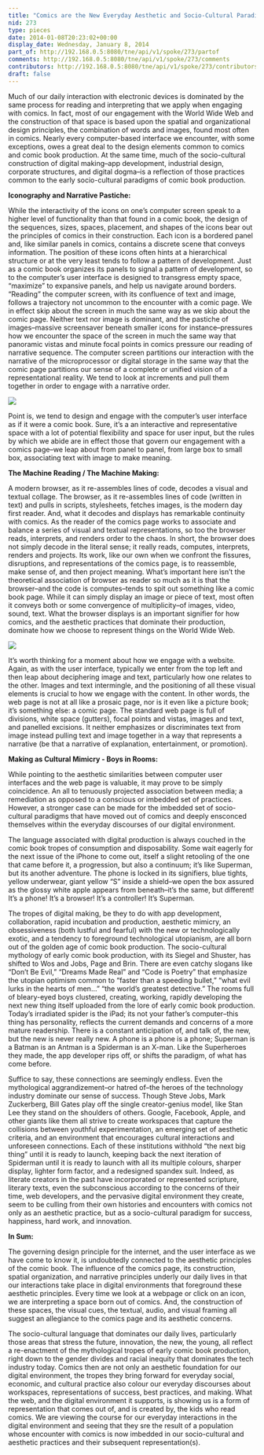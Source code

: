 ```yaml
---
title: "Comics are the New Everyday Aesthetic and Socio-Cultural Paradigm"
nid: 273
type: pieces
date: 2014-01-08T20:23:02+00:00
display_date: Wednesday, January 8, 2014
part_of: http://192.168.0.5:8080/tne/api/v1/spoke/273/partof
comments: http://192.168.0.5:8080/tne/api/v1/spoke/273/comments
contributors: http://192.168.0.5:8080/tne/api/v1/spoke/273/contributors
draft: false
---
```


Much of our daily interaction with electronic devices is dominated by the same process for reading and interpreting that we apply when engaging with comics. In fact, most of our engagement with the World Wide Web and the construction of that space is based upon the spatial and organizational design principles, the combination of words and images, found most often in comics. Nearly every computer-based interface we encounter, with some exceptions, owes a great deal to the design elements common to comics and comic book production. At the same time, much of the socio-cultural construction of digital making–app development, industrial design, corporate structures, and digital dogma–is a reflection of those practices common to the early socio-cultural paradigms of comic book production.

**Iconography and Narrative Pastiche:**

While the interactivity of the icons on one’s computer screen speak to a higher level of functionality than that found in a comic book, the design of the sequences, sizes, spaces, placement, and shapes of the icons bear out the principles of comics in their construction. Each icon is a bordered panel and, like similar panels in comics, contains a discrete scene that conveys information. The position of these icons often hints at a hierarchical structure or at the very least tends to follow a pattern of development. Just as a comic book organizes its panels to signal a pattern of development, so to the computer’s user interface is designed to transgress empty space, “maximize” to expansive panels, and help us navigate around borders. “Reading” the computer screen, with its confluence of text and image, follows a trajectory not uncommon to the encounter with a comic page. We in effect skip about the screen in much the same way as we skip about the comic page. Neither text nor image is dominant, and the pastiche of images–massive screensaver beneath smaller icons for instance–pressures how we encounter the space of the screen in much the same way that panoramic vistas and minute focal points in comics pressure our reading of narrative sequence. The computer screen partitions our interaction with the narrative of the microprocessor or digital storage in the same way that the comic page partitions our sense of a complete or unified vision of a representational reality. We tend to look at increments and pull them together in order to engage with a narrative order.

![](http://digitalcultureslab.ca/media/launcher_app_wright.png)

Point is, we tend to design and engage with the computer’s user interface as if it were a comic book. Sure, it’s a an interactive and representative space with a lot of potential flexibility and space for user input, but the rules by which we abide are in effect those that govern our engagement with a comics page–we leap about from panel to panel, from large box to small box, associating text with image to make meaning.

**The Machine Reading / The Machine Making:**

A modern browser, as it re-assembles lines of code, decodes a visual and textual collage. The browser, as it re-assembles lines of code (written in text) and pulls in scripts, stylesheets, fetches images, is the modern day first reader. And, what it decodes and displays has remarkable continuity with comics. As the reader of the comics page works to associate and balance a series of visual and textual representations, so too the browser reads, interprets, and renders order to the chaos. In short, the browser does not simply decode in the literal sense; it really reads, computes, interprets, renders and projects. Its work, like our own when we confront the fissures, disruptions, and representations of the comics page, is to reassemble, make sense of, and then project meaning. What’s important here isn’t the theoretical association of browser as reader so much as it is that the browser–and the code is computes–tends to spit out something like a comic book page. While it can simply display an image or piece of text, most often it conveys both or some convergence of multiplicity–of images, video, sound, text. What the browser displays is an important signifier for how comics, and the aesthetic practices that dominate their production, dominate how we choose to represent things on the World Wide Web.

![](http://www.digitalcultureslab.ca/media/guggenheim_web.png)

It’s worth thinking for a moment about how we engage with a website. Again, as with the user interface, typically we enter from the top left and then leap about deciphering image and text, particularly how one relates to the other. Images and text intermingle, and the positioning of all these visual elements is crucial to how we engage with the content. In other words, the web page is not at all like a prosaic page, nor is it even like a picture book; it’s something else: a comic page. The standard web page is full of divisions, white space (gutters), focal points and vistas, images and text, and panelled excisions. It neither emphasizes or discriminates text from image instead pulling text and image together in a way that represents a narrative (be that a narrative of explanation, entertainment, or promotion).

**Making as Cultural Mimicry - Boys in Rooms:**

While pointing to the aesthetic similarities between computer user interfaces and the web page is valuable, it may prove to be simply coincidence. An all to tenuously projected association between media; a remediation as opposed to a conscious or imbedded set of practices. However, a stronger case can be made for the imbedded set of socio-cultural paradigms that have moved out of comics and deeply ensconced themselves within the everyday discourses of our digital environment.

The language associated with digital production is always couched in the comic book tropes of consumption and disposability. Some wait eagerly for the next issue of the iPhone to come out, itself a slight retooling of the one that came before it, a progression, but also a continuum; it’s like Superman, but its another adventure. The phone is locked in its signifiers, blue tights, yellow underwear, giant yellow “S” inside a shield–we open the box assured as the glossy white apple appears from beneath–it’s the same, but different! It’s a phone! It’s a browser! It’s a controller! It’s Superman.

The tropes of digital making, be they to do with app development, collaboration, rapid incubation and production, aesthetic mimicry, an obsessiveness (both lustful and fearful) with the new or technologically exotic, and a tendency to foreground technological utopianism, are all born out of the golden age of comic book production. The socio-cultural mythology of early comic book production, with its Siegel and Shuster, has shifted to Wos and Jobs, Page and Brin. There are even catchy slogans like “Don’t Be Evil,” “Dreams Made Real” and “Code is Poetry” that emphasize the utopian optimism common to “faster than a speeding bullet,” “what evil lurks in the hearts of men…” “the world’s greatest detective.” The rooms full of bleary-eyed boys clustered, creating, working, rapidly developing the next new thing itself uploaded from the lore of early comic book production. Today’s irradiated spider is the iPad; its not your father’s computer–this thing has personality, reflects the current demands and concerns of a more mature readership. There is a constant anticipation of, and talk of, the new, but the new is never really new. A phone is a phone is a phone; Superman is a Batman is an Antman is a Spiderman is an X-man. Like the Superheroes they made, the app developer rips off, or shifts the paradigm, of what has come before.

Suffice to say, these connections are seemingly endless. Even the mythological aggrandizement–or hatred of–the heroes of the technology industry dominate our sense of success. Though Steve Jobs, Mark Zuckerberg, Bill Gates play off the single creator-genius model, like Stan Lee they stand on the shoulders of others. Google, Facebook, Apple, and other giants like them all strive to create workspaces that capture the collisions between youthful experimentation, an emerging set of aesthetic criteria, and an environment that encourages cultural interactions and unforeseen connections. Each of these institutions withhold “the next big thing” until it is ready to launch, keeping back the next iteration of Spiderman until it is ready to launch with all its multiple colours, sharper display, lighter form factor, and a redesigned spandex suit. Indeed, as literate creators in the past have incorporated or represented scripture, literary texts, even the subconscious according to the concerns of their time, web developers, and the pervasive digital environment they create, seem to be culling from their own histories and encounters with comics not only as an aesthetic practice, but as a socio-cultural paradigm for success, happiness, hard work, and innovation.

**In Sum:**

The governing design principle for the internet, and the user interface as we have come to know it, is undoubtedly connected to the aesthetic principles of the comic book. The influence of the comics page, its construction, spatial organization, and narrative principles underly our daily lives in that our interactions take place in digital environments that foreground these aesthetic principles. Every time we look at a webpage or click on an icon, we are interpreting a space born out of comics. And, the construction of these spaces, the visual cues, the textual, audio, and visual framing all suggest an allegiance to the comics page and its aesthetic concerns.

The socio-cultural language that dominates our daily lives, particularly those areas that stress the future, innovation, the new, the young, all reflect a re-enactment of the mythological tropes of early comic book production, right down to the gender divides and racial inequity that dominates the tech industry today. Comics then are not only an aesthetic foundation for our digital environment, the tropes they bring forward for everyday social, economic, and cultural practice also colour our everyday discourses about workspaces, representations of success, best practices, and making. What the web, and the digital environment it supports, is showing us is a form of representation that comes out of, and is created by, the kids who read comics. We are viewing the course for our everyday interactions in the digital environment and seeing that they sre the result of a population whose encounter with comics is now imbedded in our socio-cultural and aesthetic practices and their subsequent representation(s).
